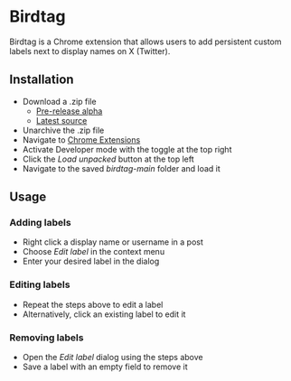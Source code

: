 # Birdtag

Birdtag is a Chrome extension that allows users to add persistent custom labels next to display names on X (Twitter).

## Installation

- Download a .zip file
  - [Pre-release alpha](https://github.com/stedmanhalliday/birdtag/releases/download/v0.1.1-alpha/birdtag-main.zip)
  - [Latest source](https://github.com/stedmanhalliday/birdtag/archive/refs/heads/main.zip)
- Unarchive the .zip file
- Navigate to [Chrome Extensions](chrome://extensions)
- Activate Developer mode with the toggle at the top right
- Click the *Load unpacked* button at the top left
- Navigate to the saved *birdtag-main* folder and load it

## Usage

### Adding labels

- Right click a display name or username in a post
- Choose *Edit label* in the context menu
- Enter your desired label in the dialog

### Editing labels
- Repeat the steps above to edit a label
- Alternatively, click an existing label to edit it

### Removing labels
- Open the *Edit label* dialog using the steps above
- Save a label with an empty field to remove it
